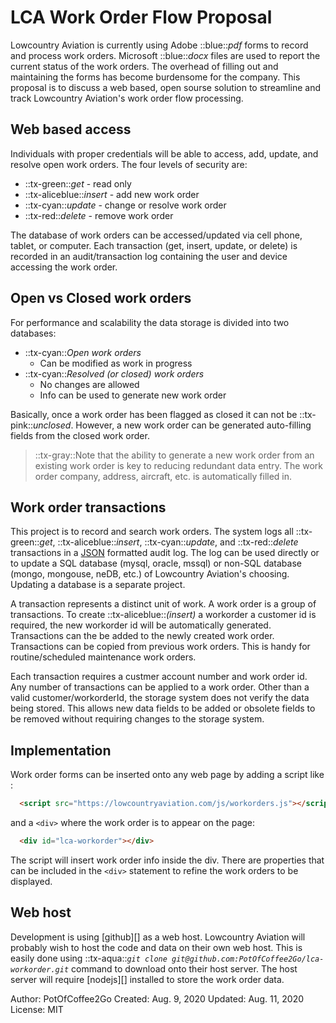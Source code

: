 # LCA Work Order Flow Proposal

Lowcountry Aviation is currently using Adobe ::blue::_pdf_ forms to record and process work orders. Microsoft ::blue::_docx_ files are used to report the current status of the work orders. The overhead of filling out and maintaining the forms has become burdensome for the company. This proposal is to discuss a web based, open sourse solution to streamline and track Lowcountry Aviation's work order flow processing.

## Web based access
Individuals with proper credentials will be able to access, add, update, and resolve open work orders. The four levels of security are:
 - ::tx-green::_get_ - read only
 - ::tx-aliceblue::_insert_ - add new work order
 - ::tx-cyan::_update_ - change or resolve work order
 - ::tx-red::_delete_ - remove work order

The database of work orders can be accessed/updated via cell phone, tablet, or computer. Each transaction (get, insert, update, or delete) is recorded in an audit/transaction log containing the user and device accessing the work order.

## Open vs Closed work orders
For performance and scalability the data storage is divided into two databases:
 - ::tx-cyan::_Open work orders_
   - Can be modified as work in progress
 - ::tx-cyan::_Resolved (or closed) work orders_
   - No changes are allowed
   - Info can be used to generate new work order
 
Basically, once a work order has been flagged as closed it can not be ::tx-pink::_unclosed_. However, a new work order can be generated auto-filling fields from the closed work order.
> ::tx-gray::Note that the ability to generate a new work order from an existing work order is key to reducing redundant data entry. The work order company, address, aircraft, etc. is automatically filled in. 

## Work order transactions
This project is to record and search work orders. The system logs all ::tx-green::_get_, ::tx-aliceblue::_insert_, ::tx-cyan::_update_, and ::tx-red::_delete_ transactions in a [JSON][] formatted audit log. The log can be used directly or to update a SQL database (mysql, oracle, mssql) or non-SQL database (mongo, mongouse, neDB, etc.) of Lowcountry Aviation's choosing. Updating a database is a separate project.

A transaction represents a distinct unit of work. A work order is a group of transactions. To create ::tx-aliceblue::_(insert)_ a workorder a customer id is required, the new workorder id will be automatically generated. Transactions can the be added to the newly created work order. Transactions can be copied from previous work orders. This is handy for routine/scheduled maintenance work orders.

Each transaction requires a custmer account number and work order id. Any number of transactions can be applied to a work order. Other than a valid customer/workorderId, the storage system does not verify the data being stored. This allows new data fields to be added or obsolete fields to be removed without requiring changes to the storage system.

## Implementation
Work order forms can be inserted onto any web page by adding a script like :
``` html
  <script src="https://lowcountryaviation.com/js/workorders.js"></script>
```

and a `<div>` where the work order is to appear on the page:
``` html
  <div id="lca-workorder"></div>
```
The script will insert work order info inside the div. There are properties that can be included in the `<div>` statement to refine the work orders to be displayed.

## Web host
Development is using [github][] as a web host. Lowcountry Aviation will probably wish to host the code and data on their own web host. This is easily done using ::tx-aqua::_`git clone git@github.com:PotOfCoffee2Go/lca-workorder.git`_ command to download onto their host server. The host server will require [nodejs][] installed to store the work order data.

Author: PotOfCoffee2Go
Created: Aug. 9, 2020
Updated: Aug. 11, 2020
License: MIT

[JSON]: https://www.json.org
